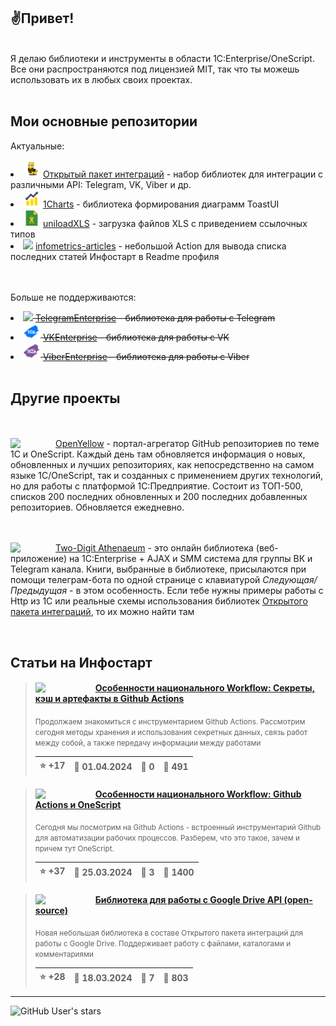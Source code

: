 ﻿## :v:Привет! 
<br>
Я делаю библиотеки и инструменты в области 1C:Enterprise/OneScript. Все они распространяются под лицензией MIT, так что ты можешь использовать их в любых своих проектах.<br>
<br>




 ## Мои основные репозитории

 Актуальные:
   <li><img src="https://raw.githubusercontent.com/Bayselonarrend/OpenIntegrations/main/Media/logo.png" width="28"> <a href="https://github.com/Bayselonarrend/OpenIntegrations/">Открытый пакет интеграций</a> - набор библиотек для интеграции с различными API: Telegram, VK, Viber и др.</li>
  <li><img src="https://github.com/Bayselonarrend/1Charts/raw/main/logo.png" width="28"> <a href="https://github.com/Bayselonarrend/1Charts/">1Charts</a> - библиотека формирования диаграмм ToastUI</li>
  <li><img src="https://github.com/Bayselonarrend/uniloadXLS/raw/main/uniloadxls.png" width="28"> <a href="https://github.com/Bayselonarrend/uniloadXLS/">uniloadXLS</a> - загрузка файлов XLS с приведением ссылочных типов</li>
  <li><img src="https://github.com/Bayselonarrend/infometrics-articles/assets/105596284/ef7e8987-3f98-4e2f-a9a6-1d112ff72f79" width="26"> <a href="https://github.com/Bayselonarrend/infometrics-articles/">infometrics-articles</a> - небольшой Action для вывода списка последних статей Инфостарт в Readme профиля</li>

<br><br>
  Больше не поддерживаются: <br>
  <li><strike><img src="https://github.com/Bayselonarrend/TelegramEnterprise/raw/main/logo.png" width="28"> <a href="https://github.com/Bayselonarrend/TelegramEnterprise/">TelegramEnterprise</a> - библиотека для работы с Telegram </strike></li>
  <li><strike><img src="https://github.com/Bayselonarrend/VKEnterprise/raw/main/logo.png" width="28"> <a href="https://github.com/Bayselonarrend/VKEnterprise/">VKEnterprise</a> - библиотека для работы с VK </strike></li>
  <li><strike><img src="https://github.com/Bayselonarrend/ViberEnterprise/raw/main/logo.png" width="28"> <a href="https://github.com/Bayselonarrend/ViberEnterprise/">ViberEnterprise</a> - библиотека для работы с Viber </strike></li>
</ul>
<br>

## Другие проекты
<br><br>
<img src="https://github.com/Bayselonarrend/Bayselonarrend/assets/105596284/3929771b-558a-45f9-84e9-942ea4f968b6" width="72" align="left">
[OpenYellow](https://openyellow.notion.site) - портал-агрегатор GitHub репозиториев по теме 1С и OneScript. Каждый день там обновляется информация о новых, обновленных и лучших репозиториях, как непосредственно на самом языке 1С/OneScript, так и созданных с применением других технологий, но для работы с платформой 1С:Предприятие. Состоит из ТОП-500, списков 200 последних обновленных и 200 последних добавленных репозиториев. Обновляется ежедневно.


<br><br>
<img src="https://github.com/Bayselonarrend/Bayselonarrend/assets/105596284/2b9ee620-4966-4342-98d3-787e0d1d75b3" width="72" align="left">
[Two-Digit Athenaeum](https://github.com/Bayselonarrend/2athenaeum) - это онлайн библиотека (веб-приложение) на 1C:Enterprise + AJAX и SMM система для группы ВК и Telegram канала. Книги, выбранные в библиотеке, присылаются при помощи телеграм-бота по одной странице с клавиатурой *Следующая/Предыдущая* - в этом особенность. Если тебе нужны примеры работы с Http из 1С или реальные схемы использования библиотек [Открытого пакета интеграций](https://github.com/Bayselonarrend/OpenIntegrations/), то их можно найти там  

<br>

## Статьи на Инфостарт
<div id="infostart_posts">

><img src="https://infostart.ru/upload/iblock/439/43988ab51d975d825bb114b7acbdc70f.png?79804ac3-fe2f-4c80-a4bd-2b040bd818c7" width="96" align="left">
><h4 style="color: white;"><a href="https://infostart.ru/1c/articles/2075473/">Особенности национального Workflow: Секреты, кэш и артефакты в Github Actions</a></h4>
><small>Продолжаем знакомиться с инструментарием Github Actions. Рассмотрим сегодня методы хранения и использования секретных данных, связь работ между собой, а также передачу информации между работами</small>
><br clear="left">
>
>| :star: +17 |  :calendar: 01.04.2024 |  :speech_balloon: 0 |  :eyes: 491 |
>|-|-|-|-|



><img src="https://infostart.ru/upload/iblock/e1e/e1eddd228630c7c47b98a2baa0f48430.png?7bf0c404-9bde-4e88-beb1-9720489a8ba0" width="96" align="left">
><h4 style="color: white;"><a href="https://infostart.ru/1c/articles/2068854/">Особенности национального Workflow: Github Actions и OneScript</a></h4>
><small>Сегодня мы посмотрим на Github Actions - встроенный инструментарий Github для автоматизации рабочих процессов. Разберем, что это такое, зачем и причем тут OneScript.</small>
><br clear="left">
>
>| :star: +37 |  :calendar: 25.03.2024 |  :speech_balloon: 3 |  :eyes: 1400 |
>|-|-|-|-|



><img src="https://infostart.ru/upload/iblock/286/286719ca03209cf9e195d77daf55a2a1.png?9ca8a84e-b233-4730-9ed8-8197d9ea4107" width="96" align="left">
><h4 style="color: white;"><a href="https://infostart.ru/1c/articles/2066469/">Библиотека для работы с Google Drive API (open-source)</a></h4>
><small>Новая небольшая библиотека в составе Открытого пакета интеграций для работы с Google Drive. Поддерживает работу с файлами, каталогами и комментариями</small>
><br clear="left">
>
>| :star: +28 |  :calendar: 18.03.2024 |  :speech_balloon: 7 |  :eyes: 803 |
>|-|-|-|-|


</div>

<hr>

![GitHub User's stars](https://img.shields.io/github/stars/bayselonarrend)
